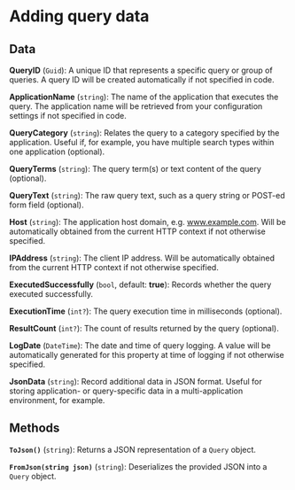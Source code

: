# Adding query data

## Data

**QueryID** (`Guid`): A unique ID that represents a specific query or group of queries. A query ID will be created automatically if not specified in code.

**ApplicationName** (`string`): The name of the application that executes the query. The application name will be retrieved from your configuration settings if not specified in code.

**QueryCategory** (`string`): Relates the query to a category specified by the application. Useful if, for example, you have multiple search types within one application (optional).

**QueryTerms** (`string`): The query term(s) or text content of the query (optional).

**QueryText** (`string`): The raw query text, such as a query string or POST-ed form field (optional).

**Host** (`string`): The application host domain, e.g. www.example.com. Will be automatically obtained from the current HTTP context if not otherwise specified.

**IPAddress** (`string`): The client IP address. Will be automatically obtained from the current HTTP context if not otherwise specified.

**ExecutedSuccessfully** (`bool`, default: **true**): Records whether the query executed successfully.

**ExecutionTime** (`int?`): The query execution time in milliseconds (optional).

**ResultCount** (`int?`): The count of results returned by the query (optional).

**LogDate** (`DateTime`): The date and time of query logging. A value will be automatically generated for this property at time of logging if not otherwise specified.

**JsonData** (`string`): Record additional data in JSON format. Useful for storing application- or query-specific data in a multi-application environment, for example.

## Methods

**`ToJson()`** (`string`): Returns a JSON representation of a `Query` object.

**`FromJson(string json)`** (`string`): Deserializes the provided JSON into a `Query` object.
